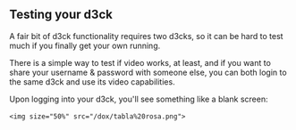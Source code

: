 
Testing your d3ck
-----------------

A fair bit of d3ck functionality requires two d3cks, so it can be hard
to test much if you finally get your own running.

There is a simple way to test if video works, at least, and if you want
to share your username & password with someone else, you can both login
to the same d3ck and use its video capabilities.

Upon logging into your d3ck, you'll see something like a blank screen:

    <img size="50%" src="/dox/tabla%20rosa.png">

